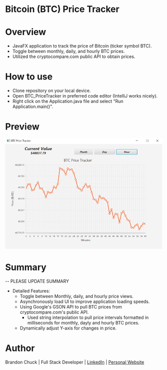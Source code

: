 # Bitcoin (BTC) Price Tracker

# Overview

- JavaFX application to track the price of Bitcoin (ticker symbol BTC).
- Toggle between monthly, daily, and hourly BTC prices.
- Utilized the cryptocompare.com public API to obtain prices. 

# How to use
- Clone repository on your local device.
- Open BTC_PriceTracker in preferred code editor (IntelliJ works nicely).
- Right click on the Application.java file and select "Run Application.main()".

# Preview

![btc-tracker-preview.png](btc-tracker-preview.png)

# Summary

-- PLEASE UPDATE SUMMARY

- Detailed Features:
    - Toggle between Monthly, daily, and hourly price views.
    - Asynchronously load UI to improve application loading speeds.
    - Using Google's GSON API to pull BTC prices from cryptocompare.com's public API.
      - Used string interpolation to pull price intervals formatted in milliseconds for monthly, dayly and hourly BTC prices.  
  - Dynamically adjust Y-axis for changes in price.
# Author

Brandon Chuck | Full Stack Developer | [LinkedIn](https://www.linkedin.com/in/brandonchuck/) | [Personal Website](www.brandonchuck-dev.com)
